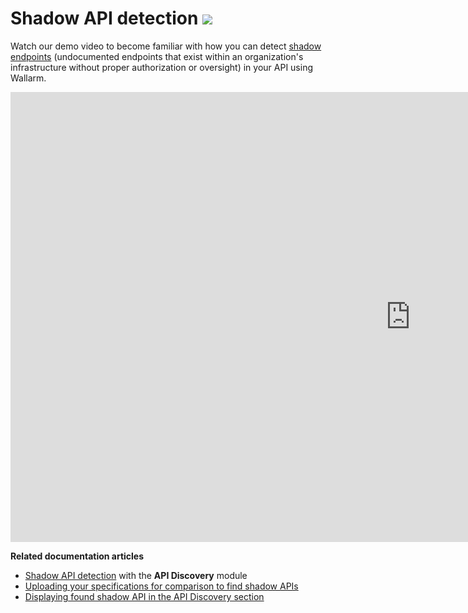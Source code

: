 # Shadow API detection <a href="../subscription-plans/#subscription-plans"><img src="../../images/api-security-tag.svg" style="border: none;"></a>

Watch our demo video to become familiar with how you can detect [shadow endpoints](../about-wallarm/api-discovery.md#shadow-api) (undocumented endpoints that exist within an organization's infrastructure without proper authorization or oversight) in your API using Wallarm.

<div class="video-wrapper">
  <iframe width="1280" height="720" src="https://www.youtube.com/embed/FAooCWFB_N8" title="YouTube video player" frameborder="0" allow="accelerometer; autoplay; clipboard-write; encrypted-media; gyroscope; picture-in-picture; web-share" allowfullscreen></iframe>
</div>

**Related documentation articles**

* [Shadow API detection](../about-wallarm/api-discovery.md#shadow-api) with the **API Discovery** module
* [Uploading your specifications for comparison to find shadow APIs](../user-guides/api-specifications.md#revealing-shadow-api)
* [Displaying found shadow API in the API Discovery section](../user-guides/api-discovery.md#displaying-shadow-api)
